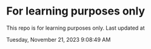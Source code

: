 # For learning purposes only
This repo is for learning purposes only.
Last updated at

Tuesday, November 21, 2023 9:08:49 AM


